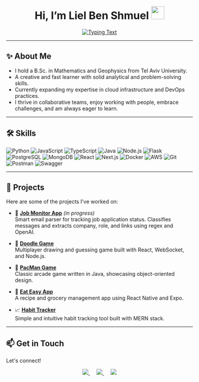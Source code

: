 <h1 align="center">
  Hi, I’m Liel Ben Shmuel 
  <img src="https://media.giphy.com/media/hvRJCLFzcasrR4ia7z/giphy.gif" width="35">
</h1>

<div align="center">
  <a href="https://github.com/DenverCoder1/readme-typing-svg">
    <img src="https://readme-typing-svg.herokuapp.com?lines=Software+Engineer;Mathematics+%26+Geophysics+Graduate;Problem+Solver&center=true&width=500&height=45&repeat=true" alt="Typing Text" />
  </a>
</div>

---

## ✨ About Me

- I hold a B.Sc. in Mathematics and Geophysics from Tel Aviv University.
- A creative and fast learner with solid analytical and problem-solving skills.
- Currently expanding my expertise in cloud infrastructure and DevOps practices.
- I thrive in collaborative teams, enjoy working with people, embrace challenges, and am always eager to learn.

---

## 🛠️ Skills

![Python](https://img.shields.io/badge/Python-3776AB?logo=python&logoColor=white&style=for-the-badge)
![JavaScript](https://img.shields.io/badge/JavaScript-F7DF1E?logo=javascript&logoColor=black&style=for-the-badge)
![TypeScript](https://img.shields.io/badge/TypeScript-3178C6?logo=typescript&logoColor=white&style=for-the-badge)
![Java](https://img.shields.io/badge/Java-F89820?logo=java&logoColor=white&style=for-the-badge)
![Node.js](https://img.shields.io/badge/Node.js-339933?logo=node.js&logoColor=white&style=for-the-badge)
![Flask](https://img.shields.io/badge/Flask-000000?logo=flask&logoColor=white&style=for-the-badge)
![PostgreSQL](https://img.shields.io/badge/PostgreSQL-336791?logo=postgresql&logoColor=white&style=for-the-badge)
![MongoDB](https://img.shields.io/badge/MongoDB-47A248?logo=mongodb&logoColor=white&style=for-the-badge)
![React](https://img.shields.io/badge/React-61DAFB?logo=react&logoColor=black&style=for-the-badge)
![Next.js](https://img.shields.io/badge/Next.js-000000?logo=next.js&logoColor=white&style=for-the-badge)
![Docker](https://img.shields.io/badge/Docker-2496ED?logo=docker&logoColor=white&style=for-the-badge)
![AWS](https://img.shields.io/badge/AWS-232F3E?logo=amazon-aws&logoColor=white&style=for-the-badge)
![Git](https://img.shields.io/badge/Git-F05033?logo=git&logoColor=white&style=for-the-badge)
![Postman](https://img.shields.io/badge/Postman-FF6C37?logo=postman&logoColor=white&style=for-the-badge)
![Swagger](https://img.shields.io/badge/Swagger-85EA2D?logo=swagger&logoColor=black&style=for-the-badge)

---

## 🚀 Projects

Here are some of the projects I've worked on:

- 📨 **[Job Monitor App](https://github.com/lielbsh/JobMonitorApp)**  *(in progress)*  
  Smart email parser for tracking job application status. Classifies messages and extracts company, role, and links using regex and OpenAI.

- 🎨 **[Doodle Game](https://github.com/lielbsh/doodle-game)**  
  Multiplayer drawing and guessing game built with React, WebSocket, and Node.js.

- 👾 **[PacMan Game](https://github.com/lielbsh/Pacman)**  
  Classic arcade game written in Java, showcasing object-oriented design.

- 🥗 **[Eat Easy App](https://github.com/lielbsh/EatEasyExpoaApp)**  
  A recipe and grocery management app using React Native and Expo.

- 📈 **[Habit Tracker](https://github.com/lielbsh/Habit-Tracker)**  
  Simple and intuitive habit tracking tool built with MERN stack.

---

## 📫 Get in Touch

Let's connect!

<p align="center">
  <a href="mailto:liel.benshmuel1@gmail.com">
    <img src="https://img.shields.io/badge/Gmail-D14836?style=for-the-badge&logo=gmail&logoColor=white" />
  </a>
  &emsp;
  <a href="https://github.com/lielbsh">
    <img src="https://img.shields.io/badge/GitHub-181717?style=for-the-badge&logo=github&logoColor=white" />
  </a>
  &emsp;
  <a href="https://www.linkedin.com/in/liel-benshmuel/">
    <img src="https://img.shields.io/badge/LinkedIn-0A66C2?style=for-the-badge&logo=linkedin&logoColor=white" />
  </a>
</p>
